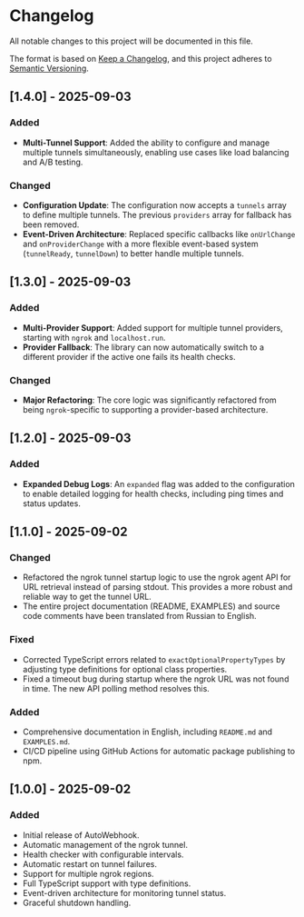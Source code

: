 # Changelog

All notable changes to this project will be documented in this file.

The format is based on [Keep a Changelog](https://keepachangelog.com/en/1.0.0/),
and this project adheres to [Semantic Versioning](https://semver.org/spec/v2.0.0.html).

## [1.4.0] - 2025-09-03

### Added
- **Multi-Tunnel Support**: Added the ability to configure and manage multiple tunnels simultaneously, enabling use cases like load balancing and A/B testing.

### Changed
- **Configuration Update**: The configuration now accepts a `tunnels` array to define multiple tunnels. The previous `providers` array for fallback has been removed.
- **Event-Driven Architecture**: Replaced specific callbacks like `onUrlChange` and `onProviderChange` with a more flexible event-based system (`tunnelReady`, `tunnelDown`) to better handle multiple tunnels.

## [1.3.0] - 2025-09-03

### Added
- **Multi-Provider Support**: Added support for multiple tunnel providers, starting with `ngrok` and `localhost.run`.
- **Provider Fallback**: The library can now automatically switch to a different provider if the active one fails its health checks.

### Changed
- **Major Refactoring**: The core logic was significantly refactored from being `ngrok`-specific to supporting a provider-based architecture.

## [1.2.0] - 2025-09-03

### Added
- **Expanded Debug Logs**: An `expanded` flag was added to the configuration to enable detailed logging for health checks, including ping times and status updates.

## [1.1.0] - 2025-09-02

### Changed
- Refactored the ngrok tunnel startup logic to use the ngrok agent API for URL retrieval instead of parsing stdout. This provides a more robust and reliable way to get the tunnel URL.
- The entire project documentation (README, EXAMPLES) and source code comments have been translated from Russian to English.

### Fixed
- Corrected TypeScript errors related to `exactOptionalPropertyTypes` by adjusting type definitions for optional class properties.
- Fixed a timeout bug during startup where the ngrok URL was not found in time. The new API polling method resolves this.

### Added
- Comprehensive documentation in English, including `README.md` and `EXAMPLES.md`.
- CI/CD pipeline using GitHub Actions for automatic package publishing to npm.

## [1.0.0] - 2025-09-02

### Added
- Initial release of AutoWebhook.
- Automatic management of the ngrok tunnel.
- Health checker with configurable intervals.
- Automatic restart on tunnel failures.
- Support for multiple ngrok regions.
- Full TypeScript support with type definitions.
- Event-driven architecture for monitoring tunnel status.
- Graceful shutdown handling.
